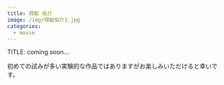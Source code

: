 ```yaml
---
title: 得能 佑介
image: /img/得能佑介1.jpg
categories:
  - movie
---
```

TITLE: coming soon...

初めての試みが多い実験的な作品ではありますがお楽しみいただけると幸いです。
